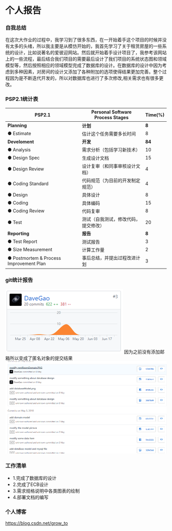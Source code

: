 # 个人报告

### 自我总结
在这次大作业的过程中，我学习到了很多东西，在一开始着手这个项目的时候并没有太多的头绪，所以我主要是从模仿开始的，我首先学习了关于租赁房屋的一些系统的设计，比如说著名的爱彼迎网站。然后就开始着手设计项目了，我参考该网站上的一些流程，最后结合我们项目的需要最后设计了我们项目的系统状态图和领域模型等，然后按照相应的领域模型完成了数据库的设计。在数据库的设计中因为考虑到多种因素，对房间的设计又添加了各种附加的选项使得结果更加完善。整个过程因为是不断迭代开发的，所以对数据库也进行了多次修改,相关需求也有很多更改。

### PSP2.1统计表

| PSP2.1          | Personal Software Process Stages | Time(%) |
|-----------------|----------------------------------|---------|
|**Planning**         | **计划**                              |    **8**    |
|● Estimate         |   估计这个任务需要多长时间             |  8      |
|**Develoment**       | **开发**                              |   **84**    |
|● Analysis         |   需求分析（包括学习新技术）            |  10      |
|● Design Spec      |   生成设计文档                        | 15      |
|● Design Review    |   设计复审（和同事审核设计文档）         |   4    |
|● Coding Standard  |   代码规范（为目前的开发制定规范）       |    4    |
|● Design           |   具体设计                           |    8    |
|● Coding           |   具体编码                           |    15   |
|● Coding Review    |   代码复审                           |    8    |
|● Test             |   测试（自我测试，修改代码，提交修改）    | 20      |
|**Reporting**        | **报告**                               |  **8**    |
|● Test Report      |   测试报告                           |    3    |
|● Size Measurement |   计算工作量                         | 2       |
|● Postmortem & Process Improvement Plan|   事后总结，并提出过程改进计划| 3|

### git统计报告
![1](15331088_1.png)
因为之前没有添加邮箱所以变成了匿名对象的提交结果
![2](15331088_2.png)

### 工作清单
- 1.完成了数据库的设计
- 2.完成了ECB设计
- 3.需求规格说明中各类图表的绘制
- 4.部署文档的编写

### 个人博客
https://blog.csdn.net/grow_to
